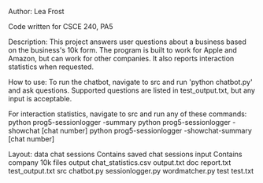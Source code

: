 Author: Lea Frost

Code written for CSCE 240, PA5

Description:
This project answers user questions about a business based on
the business's 10k form. The program is built to work for 
Apple and Amazon, but can work for other companies.
It also reports interaction statistics when requested.

How to use:
To run the chatbot, navigate to src and run
'python chatbot.py' and ask questions.
Supported questions are listed in test_output.txt, but any
input is acceptable.

For interaction statistics, navigate to src and run any of 
these commands:
    python prog5-sessionlogger -summary
    python prog5-sessionlogger -showchat [chat number]
    python prog5-sessionlogger -showchat-summary [chat number]

Layout:
    data
        chat sessions
            Contains saved chat sessions
        input
            Contains company 10k files
        output
            chat_statistics.csv
            output.txt
    doc
        report.txt
        test_output.txt
    src
        chatbot.py
        sessionlogger.py
        wordmatcher.py
    test
        test.txt